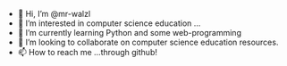 - 👋 Hi, I’m @mr-walzl
- 👀 I’m interested in computer science education ...
- 🌱 I’m currently learning Python and some web-programming
- 💞️ I’m looking to collaborate on computer science education resources.
- 📫 How to reach me ...through github!

<!---
mr-walzl/mr-walzl is a ✨ special ✨ repository because its `README.md` (this file) appears on your GitHub profile.
You can click the Preview link to take a look at your changes.
--->
